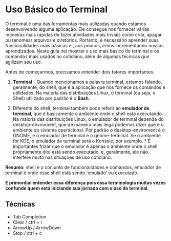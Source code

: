 # Uso Básico do Terminal

O terminal é uma das ferramentas mais utilizadas quando estamos desenvolvendo alguma aplicação. Ele consegue nos fornecer várias maneiras mais rápidas de fazer atividades mais triviais como criar, apagar ou renomear arquivos e diretórios. Portanto, é necessário aprender suas funcionalidades mais básicas e , aos poucos, irmos incrementando nossos aprendizados. Neste guia irei mostrar o uso mais básico do terminal e os comandos mais usados no cotidiano, além de algumas técnicas que agilizam seu uso.

Antes de começarmos, precisamos entender dois fatores importantes.

1. **Terminal** - Quando mencionamos a palavra terminal, estamos falando, geralmente, do shell, que é a aplicação que nos fornece os comandos e utilidades. Na maioria das distribuições Linux, o terminal (ou seja, o Shell) utilizado por padrão é o **Bash**.

2. Diferente do shell, terminal também pode referir ao **emulador de terminal**, que é basicamente o ambiente onde o shell está executando. Na maioria das distribuições Linux, o emulador de terminal depende do desktop-enviroment, que de maneira mais leiga podemos dizer que é o ambiente do sistema operacional. Por padrão o desktop-enviroment é o GNOME, e o emulador de terminal é o gnome-terminal. Se o ambiente for KDE, o emulador de terminal será o Konsole, por exemplo. \* É importantes frizar que o emulador é apenas o ambiente onde o shell própriamente dito está sendo executado, e, geralmente, ele não interfere muito nas situações de uso cotidiano.

**Resumo:** shell é o conjunto de funcionalidades e comandos, emulador de terminal é onde esse shell está sendo 'emulado' ou executado.

**É primordial entender essa diferença pois essa terminologia muitas vezes confunde quem está iniciando sua jornada com o uso do terminal.**

## Técnicas

- Tab Completion
- Clear / ctrl + l
- ArrowUp / ArrowDown
- Stop / ctrl + c
